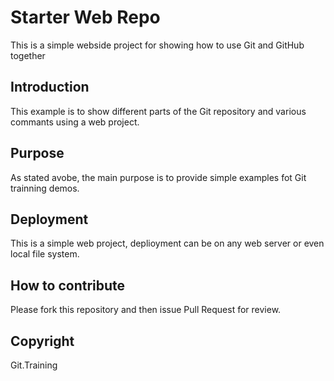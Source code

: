 # Starter Web Repo

This is a simple webside project for showing how to use Git and GitHub together

## Introduction

This example is to show different parts of the Git repository and various commants using a web project.

## Purpose

As stated avobe, the main purpose is to provide simple examples fot Git trainning demos.

## Deployment

This is a simple web project, deplioyment can be on any web server or even local file system.

## How to contribute

Please fork this repository and then issue Pull Request for review.

## Copyright

Git.Training
